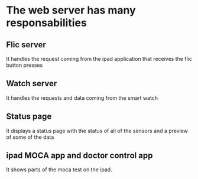 # The web server has many responsabilities

## Flic server
It handles the request coming from the ipad application that receives the flic button presses

## Watch server
It handles the requests and data coming from the smart watch

## Status page
It displays a status page with the status of all of the sensors and a preview of some of the data

## ipad MOCA app and doctor control app
It shows parts of the moca test on the ipad. 
